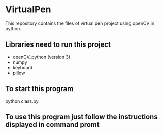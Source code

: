 # VirtualPen

This repository contains the files of virtual pen project using openCV in python.

## Libraries need to run this project

- openCV_python (version 3)
- numpy  
- keyboard
- pillow

## To start this program

python class.py

## To use this program just follow the instructions displayed in command promt
